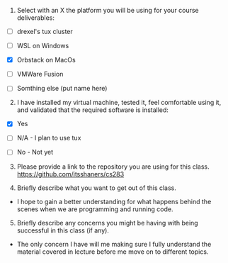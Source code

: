 1. Select with an X the platform you will be using for your course deliverables:
- [ ] drexel's tux cluster
- [ ] WSL on Windows
- [x] Orbstack on MacOs
- [ ] VMWare Fusion
- [ ] Somthing else (put name here)


2. I have installed my virtual machine, tested it, feel comfortable using it, and validated that the required software is installed:
- [x] Yes
- [ ] N/A - I plan to use tux
- [ ] No - Not yet


3. Please provide a link to the repository you are using for this class.
https://github.com/itsshaners/cs283

4. Briefly describe what you want to get out of this class.
- I hope to gain a better understanding for what happens behind the scenes when we are programming and running code. 

5. Briefly describe any concerns you might be having with being successful in this class (if any).
- The only concern I have will me making sure I fully understand the material covered in lecture before me move on to different topics. 
